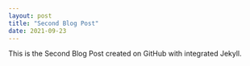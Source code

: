 ```yaml
---
layout: post
title: "Second Blog Post"
date: 2021-09-23
---
```


This is the Second Blog Post created on GitHub with integrated Jekyll.
